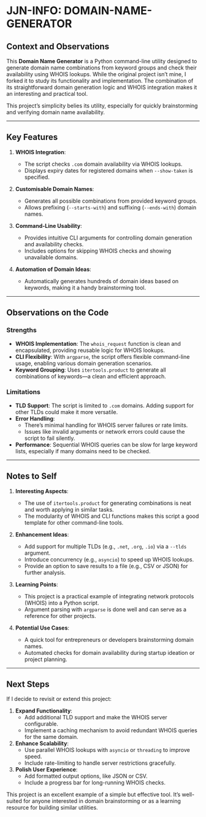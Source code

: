 # JJN-INFO: DOMAIN-NAME-GENERATOR

## Context and Observations

This **Domain Name Generator** is a Python command-line utility designed to generate domain name combinations from keyword groups and check their availability using WHOIS lookups. While the original project isn’t mine, I forked it to study its functionality and implementation. The combination of its straightforward domain generation logic and WHOIS integration makes it an interesting and practical tool.

This project’s simplicity belies its utility, especially for quickly brainstorming and verifying domain name availability.

---

## Key Features

1. **WHOIS Integration**:
   - The script checks `.com` domain availability via WHOIS lookups.
   - Displays expiry dates for registered domains when `--show-taken` is specified.

2. **Customisable Domain Names**:
   - Generates all possible combinations from provided keyword groups.
   - Allows prefixing (`--starts-with`) and suffixing (`--ends-with`) domain names.

3. **Command-Line Usability**:
   - Provides intuitive CLI arguments for controlling domain generation and availability checks.
   - Includes options for skipping WHOIS checks and showing unavailable domains.

4. **Automation of Domain Ideas**:
   - Automatically generates hundreds of domain ideas based on keywords, making it a handy brainstorming tool.

---

## Observations on the Code

### Strengths

- **WHOIS Implementation**: The `whois_request` function is clean and encapsulated, providing reusable logic for WHOIS lookups.
- **CLI Flexibility**: With `argparse`, the script offers flexible command-line usage, enabling various domain generation scenarios.
- **Keyword Grouping**: Uses `itertools.product` to generate all combinations of keywords—a clean and efficient approach.

### Limitations

- **TLD Support**: The script is limited to `.com` domains. Adding support for other TLDs could make it more versatile.
- **Error Handling**:
  - There’s minimal handling for WHOIS server failures or rate limits.
  - Issues like invalid arguments or network errors could cause the script to fail silently.
- **Performance**: Sequential WHOIS queries can be slow for large keyword lists, especially if many domains need to be checked.

---

## Notes to Self

1. **Interesting Aspects**:
   - The use of `itertools.product` for generating combinations is neat and worth applying in similar tasks.
   - The modularity of WHOIS and CLI functions makes this script a good template for other command-line tools.

2. **Enhancement Ideas**:
   - Add support for multiple TLDs (e.g., `.net`, `.org`, `.io`) via a `--tlds` argument.
   - Introduce concurrency (e.g., `asyncio`) to speed up WHOIS lookups.
   - Provide an option to save results to a file (e.g., CSV or JSON) for further analysis.

3. **Learning Points**:
   - This project is a practical example of integrating network protocols (WHOIS) into a Python script.
   - Argument parsing with `argparse` is done well and can serve as a reference for other projects.

4. **Potential Use Cases**:
   - A quick tool for entrepreneurs or developers brainstorming domain names.
   - Automated checks for domain availability during startup ideation or project planning.

---

## Next Steps

If I decide to revisit or extend this project:
1. **Expand Functionality**:
   - Add additional TLD support and make the WHOIS server configurable.
   - Implement a caching mechanism to avoid redundant WHOIS queries for the same domain.
2. **Enhance Scalability**:
   - Use parallel WHOIS lookups with `asyncio` or `threading` to improve speed.
   - Include rate-limiting to handle server restrictions gracefully.
3. **Polish User Experience**:
   - Add formatted output options, like JSON or CSV.
   - Include a progress bar for long-running WHOIS checks.

This project is an excellent example of a simple but effective tool. It’s well-suited for anyone interested in domain brainstorming or as a learning resource for building similar utilities.

